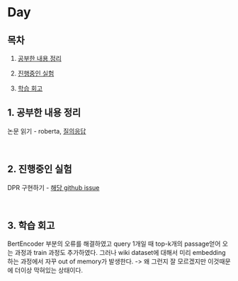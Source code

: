 <!--
구조
*
    *
        * <br>
            &nbsp; - &nbsp; <br>
                &nbsp;&nbsp;&nbsp;&nbsp; ‣ &nbsp; <br>
                    &nbsp;&nbsp;&nbsp;&nbsp;&nbsp;&nbsp;&nbsp;&nbsp; * &nbsp; <br>
-->

# Day 

## 목차 

1. [공부한 내용 정리](#1-공부한-내용-정리)

2. [진행중인 실험](#2-진행중인-실험)

3. [학습 회고](#2-학습-회고)

## 1. 공부한 내용 정리

논문 읽기 - roberta, [질의응답](https://github.com/sangmandu/SangSangPlus/issues/110)


<br>

## 2. 진행중인 실험

DPR 구현하기 - [해당 github issue](https://github.com/boostcampaitech2/mrc-level2-nlp-04/issues/8)

<br>


## 3. 학습 회고

BertEncoder 부분의 오류를 해결하였고 query 1개일 때 top-k개의 passage얻어 오는 과정과 train 과정도 추가하였다.
그러나 wiki dataset에 대해서 미리 embedding하는 과정에서 자꾸 out of memory가 발생한다. -> 왜 그런지 잘 모르겠지만 이것때문에 더이상 막혀있는 상태이다.

<br>